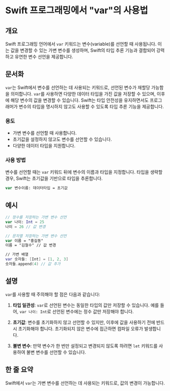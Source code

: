 <!--
Meta Description: # Swift 프로그래밍에서 "var"의 사용법 ## 개요 Swift 프로그래밍 언어에서 `var` 키워드는 변수(variable)를 선언할 때 사용됩니다. 이는 값을 변경할 수 있는 가변 변수를 생성하며, Swift의 타입 추론 기능과 결합되어 강력하고 유연한 변수 ...
Meta Keywords: var, 변수를, 선언할, 타입을, swift
-->

# Swift 프로그래밍에서 "var"의 사용법

## 개요
Swift 프로그래밍 언어에서 `var` 키워드는 변수(variable)를 선언할 때 사용됩니다. 이는 값을 변경할 수 있는 가변 변수를 생성하며, Swift의 타입 추론 기능과 결합되어 강력하고 유연한 변수 선언을 제공합니다.

## 문서화
`var`는 Swift에서 변수를 선언하는 데 사용되는 키워드로, 선언된 변수가 재할당 가능함을 의미합니다. `var`를 사용하면 다양한 데이터 타입을 가진 값을 저장할 수 있으며, 이후에 해당 변수의 값을 변경할 수 있습니다. Swift는 타입 안전성을 유지하면서도 프로그래머가 변수의 타입을 명시하지 않고도 사용할 수 있도록 타입 추론 기능을 제공합니다.

### 용도
- 가변 변수를 선언할 때 사용합니다.
- 초기값을 설정하지 않고도 변수를 선언할 수 있습니다.
- 다양한 데이터 타입을 지원합니다.

### 사용 방법
변수를 선언할 때는 `var` 키워드 뒤에 변수의 이름과 타입을 지정합니다. 타입을 생략할 경우, Swift는 초기값을 기반으로 타입을 추론합니다.

```swift
var 변수이름: 데이터타입 = 초기값
```

## 예시
```swift
// 정수를 저장하는 가변 변수 선언
var 나이: Int = 25
나이 = 26 // 값 변경

// 문자열 저장하는 가변 변수 선언
var 이름 = "홍길동"
이름 = "김철수" // 값 변경

// 가변 배열
var 숫자들: [Int] = [1, 2, 3]
숫자들.append(4) // 값 추가
```

## 설명
`var`를 사용할 때 주의해야 할 점은 다음과 같습니다:

1. **타입 일관성**: `var`로 선언된 변수는 동일한 타입의 값만 저장할 수 있습니다. 예를 들어, `var 나이: Int`로 선언된 변수에는 정수 값만 저장해야 합니다.
  
2. **초기값**: 변수를 초기화하지 않고 선언할 수 있지만, 이후에 값을 사용하기 전에 반드시 초기화해야 합니다. 초기화되지 않은 변수에 접근하면 컴파일 오류가 발생합니다.

3. **불변 변수**: 만약 변수가 한 번만 설정되고 변경되지 않도록 하려면 `let` 키워드를 사용하여 불변 변수를 선언할 수 있습니다.

## 한 줄 요약
Swift에서 `var`는 가변 변수를 선언하는 데 사용되는 키워드로, 값의 변경이 가능합니다.
